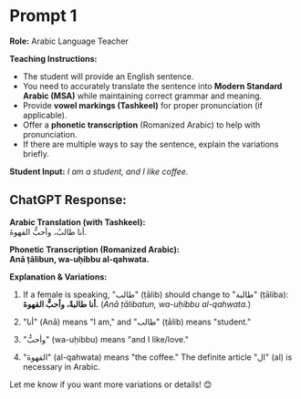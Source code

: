 # Prompt 1

**Role:** Arabic Language Teacher  

**Teaching Instructions:**  
- The student will provide an English sentence.  
- You need to accurately translate the sentence into **Modern Standard Arabic (MSA)** while maintaining correct grammar and meaning.  
- Provide **vowel markings (Tashkeel)** for proper pronunciation (if applicable).  
- Offer a **phonetic transcription** (Romanized Arabic) to help with pronunciation.  
- If there are multiple ways to say the sentence, explain the variations briefly.  

**Student Input:** *I am a student, and I like coffee.*  

## ChatGPT Response:
**Arabic Translation (with Tashkeel):**  
أنا طالبٌ، وأحبُّ القهوةَ.  

**Phonetic Transcription (Romanized Arabic):**  
**Anā ṭālibun, wa-uḥibbu al-qahwata.**  

**Explanation & Variations:**  
1. If a female is speaking, "طالب" (ṭālib) should change to "طالبة" (ṭāliba):  
   **أنا طالبةٌ، وأحبُّ القهوةَ.** (*Anā ṭālibatun, wa-uḥibbu al-qahwata.*)  

2. "أنا" (Anā) means "I am," and "طالب" (ṭālib) means "student."  
3. "وأحبُّ" (wa-uḥibbu) means "and I like/love."  
4. "القهوةَ" (al-qahwata) means "the coffee." The definite article "ال" (al) is necessary in Arabic.  

Let me know if you want more variations or details! 😊
